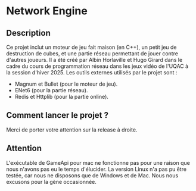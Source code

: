 # Network Engine
## Description
Ce projet inclut un moteur de jeu fait maison (en C++), un petit jeu de destruction de cubes, et une partie réseau permettant de jouer contre d'autres joueurs. Il a été créé par Albin Horlaville et Hugo Girard dans le cadre du cours de programmation réseau dans les jeux vidéo de l'UQAC à la session d'hiver 2025. Les outils externes utilisés par le projet sont :  
- Magnum et Bullet (pour le moteur de jeu).
- ENet6 (pour la partie réseau).
- Redis et Httplib (pour la partie online).

## Comment lancer le projet ?
Merci de porter votre attention sur la release à droite.

## Attention
L'exécutable de GameApi pour mac ne fonctionne pas pour une raison que nous n'avons pas eu le temps d'élucider. La version Linux n'a pas pu être testée, car nous ne disposons que de Windows et de Mac. Nous nous excusons pour la gène occasionnée.
